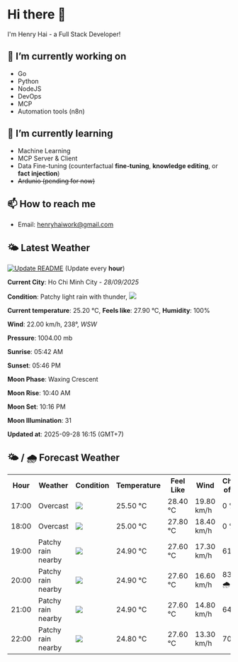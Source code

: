 # Hi there 👋

I'm Henry Hai - a Full Stack Developer!

## 🔭 I’m currently working on

- Go
- Python
- NodeJS
- DevOps
- MCP
- Automation tools (n8n)

## 🌱 I’m currently learning

- Machine Learning
- MCP Server & Client
- Data Fine-tuning (counterfactual **fine‑tuning**, **knowledge editing**, or **fact injection**)
- ~~Ardunio (pending for now)~~

## 📫 How to reach me

- Email: <henryhaiwork@gmail.com>

## 🌤️ Latest Weather
[![Update README](https://github.com/henry0hai/henry0hai/actions/workflows/udpateReadme.yml/badge.svg)](https://github.com/henry0hai/henry0hai/actions/workflows/udpateReadme.yml)
(Update every **hour**)
<!-- CURRENT_WEATHER:START -->
**Current City**: Ho Chi Minh City - *28/09/2025*

**Condition**: Patchy light rain with thunder, <img src="https://cdn.weatherapi.com/weather/64x64/day/386.png"/>

**Current temperature**: 25.20 °C, **Feels like**: 27.90 °C, **Humidity**: 100%

**Wind**: 22.00 km/h, 238°, *WSW*

**Pressure**: 1004.00 mb

**Sunrise**: 05:42 AM

**Sunset**: 05:46 PM

**Moon Phase**: Waxing Crescent

**Moon Rise**: 10:40 AM

**Moon Set**: 10:16 PM

**Moon Illumination**: 31

**Updated at**: 2025-09-28 16:15 (GMT+7)<!-- CURRENT_WEATHER:END -->

## 🌤️ / 🌧️ Forecast Weather
<!-- FORECAST_WEATHER:START -->
<table>
		<tr>
			<th>Hour</th>
			<th>Weather</th>
			<th>Condition</th>
			<th>Temperature</th>
			<th>Feel Like</th>
			<th>Wind</th>
			<th>Chance of Rain</th>
		</tr>
				<tr>
					<td>17:00</td>
					<td>Overcast </td>
					<td><img src='https://cdn.weatherapi.com/weather/64x64/day/122.png'/></td>
					<td>25.50 °C</td>
					<td>28.40 °C</td>
					<td>19.80 km/h</td>
					<td>0 %</td>
				</tr>
				<tr>
					<td>18:00</td>
					<td>Overcast </td>
					<td><img src='https://cdn.weatherapi.com/weather/64x64/night/122.png'/></td>
					<td>25.00 °C</td>
					<td>27.80 °C</td>
					<td>18.40 km/h</td>
					<td>0 %</td>
				</tr>
				<tr>
					<td>19:00</td>
					<td>Patchy rain nearby</td>
					<td><img src='https://cdn.weatherapi.com/weather/64x64/night/176.png'/></td>
					<td>24.90 °C</td>
					<td>27.60 °C</td>
					<td>17.30 km/h</td>
					<td>61 %</td>
				</tr>
				<tr>
					<td>20:00</td>
					<td>Patchy rain nearby</td>
					<td><img src='https://cdn.weatherapi.com/weather/64x64/night/176.png'/></td>
					<td>24.90 °C</td>
					<td>27.60 °C</td>
					<td>16.60 km/h</td>
					<td>83 % 🌧️</td>
				</tr>
				<tr>
					<td>21:00</td>
					<td>Patchy rain nearby</td>
					<td><img src='https://cdn.weatherapi.com/weather/64x64/night/176.png'/></td>
					<td>24.90 °C</td>
					<td>27.60 °C</td>
					<td>14.80 km/h</td>
					<td>64 %</td>
				</tr>
				<tr>
					<td>22:00</td>
					<td>Patchy rain nearby</td>
					<td><img src='https://cdn.weatherapi.com/weather/64x64/night/176.png'/></td>
					<td>24.80 °C</td>
					<td>27.60 °C</td>
					<td>13.30 km/h</td>
					<td>70 %</td>
				</tr>
</table>
<!-- FORECAST_WEATHER:END -->
